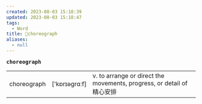 ```yaml
---
created: 2023-08-03 15:18:39
updated: 2023-08-03 15:18:47
tags:
  - Word
title: 📖choreograph
aliases:
  - null
---
```


<pre><strong>choreograph</strong></pre>
|   |   |   |
|---|---|---|
|choreograph|['kɒrɪəgrɑːf]|v. to arrange or direct the movements, progress, or detail of 精⼼安排|